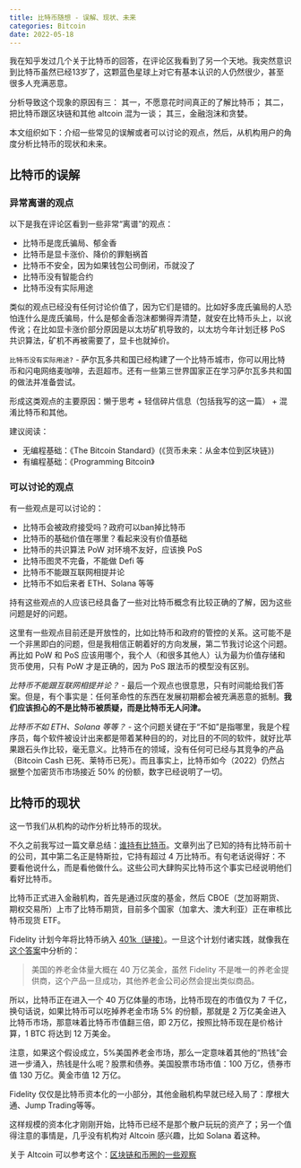 ```yaml
---
title: 比特币随想 - 误解、现状、未来
categories: Bitcoin
date: 2022-05-18
---
```


我在知乎发过几个关于比特币的回答，在评论区我看到了另一个天地。我突然意识到比特币虽然已经13岁了，这颗蓝色星球上对它有基本认识的人仍然很少，甚至很多人充满恶意。

分析导致这个现象的原因有三：
其一，不愿意花时间真正的了解比特币；
其二，把比特币跟区块链和其他 altcoin 混为一谈；
其三，金融泡沫和贪婪。

本文组织如下：介绍一些常见的误解或者可以讨论的观点，然后，从机构用户的角度分析比特币的现状和未来。

## 比特币的误解

### 异常离谱的观点

以下是我在评论区看到一些非常“离谱”的观点：

- 比特币是庞氏骗局、郁金香
- 比特币是显卡涨价、降价的罪魁祸首
- 比特币不安全，因为如果钱包公司倒闭，币就没了
- 比特币没有智能合约
- 比特币没有实际用途

类似的观点已经没有任何讨论价值了，因为它们是错的。比如好多庞氏骗局的人恐怕连什么是庞氏骗局，什么是郁金香泡沫都懒得弄清楚，就安在比特币头上，以讹传讹；在比如显卡涨价部分原因是以太坊矿机导致的，以太坊今年计划迁移 PoS 共识算法，矿机不再被需要了，显卡也就掉价。

`比特币没有实际用途?` - 萨尔瓦多共和国已经构建了一个比特币城市，你可以用比特币和闪电网络麦咖啡，去逛超市。还有一些第三世界国家正在学习萨尔瓦多共和国的做法并准备尝试。

形成这类观点的主要原因：懒于思考 + 轻信碎片信息（包括我写的这一篇） + 混淆比特币和其他。

建议阅读：

- 无编程基础：《The Bitcoin Standard》(《货币未来：从金本位到区块链》)
- 有编程基础：《Programming Bitcoin》

### 可以讨论的观点

有一些观点是可以讨论的：

- 比特币会被政府接受吗？政府可以ban掉比特币
- 比特币的基础价值在哪里？看起来没有价值基础
- 比特币的共识算法 PoW 对环境不友好，应该换 PoS
- 比特币图灵不完备，不能做 Defi 等
- 比特币不能跟互联网相提并论
- 比特币不如后来者 ETH、Solana 等等

持有这些观点的人应该已经具备了一些对比特币概念有比较正确的了解，因为这些问题是好的问题。

这里有一些观点目前还是开放性的，比如比特币和政府的管控的关系。这可能不是一个非黑即白的问题，但是我相信正朝着好的方向发展，第二节我讨论这个问题。再比如 PoW 和 PoS 应该用哪个，我个人（和很多其他人）认为最为价值存储和货币使用，只有 PoW 才是正确的，因为 PoS 跟法币的模型没有区别。

*比特币不能跟互联网相提并论？* - 最后一个观点也很意思，只有时间能给我们答案。但是，有个事实是：任何革命性的东西在发展初期都会被充满恶意的抵制。**我们应该担心的不是比特币被质疑，而是比特币无人问津。**

*比特币不如 ETH、Solana 等等？* - 这个问题关键在于“不如”是指哪里，我是个程序员，每个软件被设计出来都是带着某种目的的，对比目的不同的软件，就好比苹果跟石头作比较，毫无意义。比特币在的领域，没有任何可已经与其竞争的产品（Bitcoin Cash 已死、莱特币已死）。而且事实上，比特币如今（2022）仍然占据整个加密货币市场接近 50% 的份额，数字已经说明了一切。

## 比特币的现状

这一节我们从机构的动作分析比特币的现状。

不久之前我写过一篇文章总结：[谁持有比特币](https://wangzhe3224.github.io/2022/03/06/who_has_bitcoin/)。文章列出了已知的持有比特币前十的公司，其中第二名正是特斯拉，它持有超过 4 万比特币。有句老话说得好：不要看他说什么，而是看他做什么。这些公司大肆购买比特币这个事实已经说明他们看好比特币。

比特币正式进入金融机构，首先是通过灰度的基金，然后 CBOE（芝加哥期货、期权交易所）上市了比特币期货，目前多个国家（加拿大、澳大利亚）正在审核比特币现货 ETF。

Fidelity 计划今年将比特币纳入 [401k（链接）](https://edition.cnn.com/2022/04/26/success/fidelity-bitcoin-401k/index.html)。一旦这个计划付诸实践，就像我在[这个答案](https://www.zhihu.com/question/530592159/answer/2464782937)中分析的：

> 美国的养老金体量大概在 40 万亿美金，虽然 Fidelity 不是唯一的养老金提供商，这个产品一旦成功，其他养老金公司必然会提出类似商品。

所以，比特币正在进入一个 40 万亿体量的市场，比特币现在的市值仅为 7 千亿，换句话说，如果比特币可以吃掉养老金市场 5% 的份额，那就是 2 万亿美金进入比特币市场，那意味着比特币市值翻三倍，即 2万亿，按照比特币现在是价格计算，1 BTC 将达到 12 万美金。

注意，如果这个假设成立，5%美国养老金市场，那么一定意味着其他的“热钱”会进一步涌入，热钱是什么呢？股票和债券。美国股票市场市值：100 万亿，债券市值 130 万亿。黄金市值 12 万亿。

Fidelity 仅仅是比特币资本化的一小部分，其他金融机构早就已经入局了：摩根大通、Jump Trading等等。

这样规模的资本化才刚刚开始，比特币已经不是那个散户玩玩的资产了；另一个值得注意的事情是，几乎没有机构对 Altcoin 感兴趣，比如 Solana 着这种。

关于 Altcoin 可以参考这个：[区块链和币圈的一些观察](https://zhuanlan.zhihu.com/p/452488138)